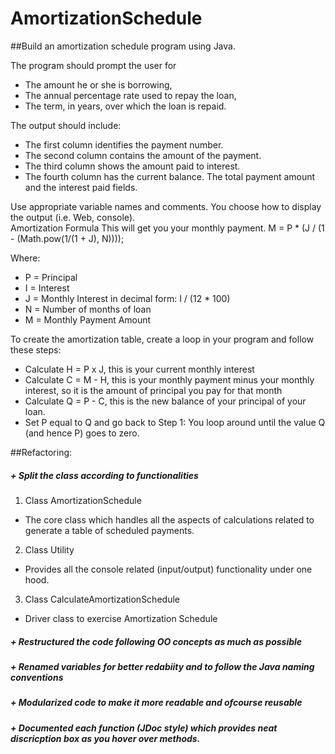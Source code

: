 AmortizationSchedule
====================

##Build an amortization schedule program using Java. 

The program should prompt the user for
- The amount he or she is borrowing,
- The annual percentage rate used to repay the loan,
- The term, in years, over which the loan is repaid.  

The output should include:
- The first column identifies the payment number.
- The second column contains the amount of the payment.
- The third column shows the amount paid to interest.
- The fourth column has the current balance.  The total payment amount and the interest paid fields.

Use appropriate variable names and comments. You choose how to display the output (i.e. Web, console).  
Amortization Formula
This will get you your monthly payment.
M = P * (J / (1 - (Math.pow(1/(1 + J), N))));

Where:
- P = Principal
- I = Interest
- J = Monthly Interest in decimal form:  I / (12 * 100)
- N = Number of months of loan
- M = Monthly Payment Amount

To create the amortization table, create a loop in your program and follow these steps:
- Calculate H = P x J, this is your current monthly interest
- Calculate C = M - H, this is your monthly payment minus your monthly interest, so it is the amount of principal you pay for that month
- Calculate Q = P - C, this is the new balance of your principal of your loan.
- Set P equal to Q and go back to Step 1: You loop around until the value Q (and hence P) goes to zero.


##Refactoring:
##### + Split the class according to functionalities

1. Class AmortizationSchedule
 * The core class which handles all the aspects of calculations related to generate a table of scheduled payments.

2. Class Utility
 * Provides all the console related (input/output) functionality under one hood.
 
3. Class CalculateAmortizationSchedule
 * Driver class to exercise Amortization Schedule

##### + Restructured the code following OO concepts as much as possible
##### + Renamed variables for better redabiity and to follow the Java naming conventions
##### + Modularized code to make it more readable and ofcourse reusable
##### + Documented each function (JDoc style) which provides neat discricption box as you hover over methods.
